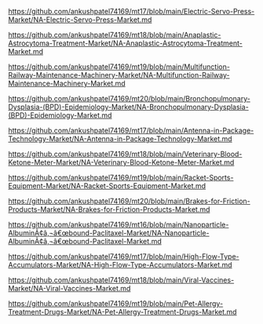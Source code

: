 <p><a href="https://github.com/ankushpatel74169/mt17/blob/main/Electric-Servo-Press-Market/NA-Electric-Servo-Press-Market.md">https://github.com/ankushpatel74169/mt17/blob/main/Electric-Servo-Press-Market/NA-Electric-Servo-Press-Market.md</a></p><p><a href="https://github.com/ankushpatel74169/mt18/blob/main/Anaplastic-Astrocytoma-Treatment-Market/NA-Anaplastic-Astrocytoma-Treatment-Market.md">https://github.com/ankushpatel74169/mt18/blob/main/Anaplastic-Astrocytoma-Treatment-Market/NA-Anaplastic-Astrocytoma-Treatment-Market.md</a></p><p><a href="https://github.com/ankushpatel74169/mt19/blob/main/Multifunction-Railway-Maintenance-Machinery-Market/NA-Multifunction-Railway-Maintenance-Machinery-Market.md">https://github.com/ankushpatel74169/mt19/blob/main/Multifunction-Railway-Maintenance-Machinery-Market/NA-Multifunction-Railway-Maintenance-Machinery-Market.md</a></p><p><a href="https://github.com/ankushpatel74169/mt20/blob/main/Bronchopulmonary-Dysplasia-(BPD)-Epidemiology-Market/NA-Bronchopulmonary-Dysplasia-(BPD)-Epidemiology-Market.md">https://github.com/ankushpatel74169/mt20/blob/main/Bronchopulmonary-Dysplasia-(BPD)-Epidemiology-Market/NA-Bronchopulmonary-Dysplasia-(BPD)-Epidemiology-Market.md</a></p><p><a href="https://github.com/ankushpatel74169/mt17/blob/main/Antenna-in-Package-Technology-Market/NA-Antenna-in-Package-Technology-Market.md">https://github.com/ankushpatel74169/mt17/blob/main/Antenna-in-Package-Technology-Market/NA-Antenna-in-Package-Technology-Market.md</a></p><p><a href="https://github.com/ankushpatel74169/mt18/blob/main/Veterinary-Blood-Ketone-Meter-Market/NA-Veterinary-Blood-Ketone-Meter-Market.md">https://github.com/ankushpatel74169/mt18/blob/main/Veterinary-Blood-Ketone-Meter-Market/NA-Veterinary-Blood-Ketone-Meter-Market.md</a></p><p><a href="https://github.com/ankushpatel74169/mt19/blob/main/Racket-Sports-Equipment-Market/NA-Racket-Sports-Equipment-Market.md">https://github.com/ankushpatel74169/mt19/blob/main/Racket-Sports-Equipment-Market/NA-Racket-Sports-Equipment-Market.md</a></p><p><a href="https://github.com/ankushpatel74169/mt20/blob/main/Brakes-for-Friction-Products-Market/NA-Brakes-for-Friction-Products-Market.md">https://github.com/ankushpatel74169/mt20/blob/main/Brakes-for-Friction-Products-Market/NA-Brakes-for-Friction-Products-Market.md</a></p><p><a href="https://github.com/ankushpatel74169/mt16/blob/main/Nanoparticle-AlbuminÃ¢â‚¬â€œbound-Paclitaxel-Market/NA-Nanoparticle-AlbuminÃ¢â‚¬â€œbound-Paclitaxel-Market.md">https://github.com/ankushpatel74169/mt16/blob/main/Nanoparticle-AlbuminÃ¢â‚¬â€œbound-Paclitaxel-Market/NA-Nanoparticle-AlbuminÃ¢â‚¬â€œbound-Paclitaxel-Market.md</a></p><p><a href="https://github.com/ankushpatel74169/mt17/blob/main/High-Flow-Type-Accumulators-Market/NA-High-Flow-Type-Accumulators-Market.md">https://github.com/ankushpatel74169/mt17/blob/main/High-Flow-Type-Accumulators-Market/NA-High-Flow-Type-Accumulators-Market.md</a></p><p><a href="https://github.com/ankushpatel74169/mt18/blob/main/Viral-Vaccines-Market/NA-Viral-Vaccines-Market.md">https://github.com/ankushpatel74169/mt18/blob/main/Viral-Vaccines-Market/NA-Viral-Vaccines-Market.md</a></p><p><a href="https://github.com/ankushpatel74169/mt19/blob/main/Pet-Allergy-Treatment-Drugs-Market/NA-Pet-Allergy-Treatment-Drugs-Market.md">https://github.com/ankushpatel74169/mt19/blob/main/Pet-Allergy-Treatment-Drugs-Market/NA-Pet-Allergy-Treatment-Drugs-Market.md</a></p>

